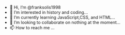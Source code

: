 - 👋 Hi, I’m @franksolis1998
- 👀 I’m interested in history and coding...
- 🌱 I’m currently learning JavaScript,CSS, and HTML...
- 💞️ I’m looking to collaborate on nothing at the moment...
- 📫 How to reach me ...

<!---
franksolis1998/franksolis1998 is a ✨ special ✨ repository because its `README.md` (this file) appears on your GitHub profile.
You can click the Preview link to take a look at your changes.
--->
